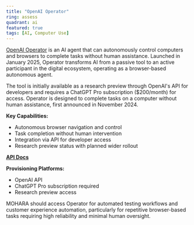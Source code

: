 ```yaml
---
title: "OpenAI Operator"
ring: assess
quadrant: ai
featured: true
tags: [AI, Computer Use]
---
```


[OpenAI Operator](https://openai.com/index/introducing-operator/) is an AI agent that can autonomously control computers and browsers to complete tasks without human assistance. Launched in January 2025, Operator transforms AI from a passive tool to an active participant in the digital ecosystem, operating as a browser-based autonomous agent.

The tool is initially available as a research preview through OpenAI's API for developers and requires a ChatGPT Pro subscription ($200/month) for access. Operator is designed to complete tasks on a computer without human assistance, first announced in November 2024.

**Key Capabilities:**
- Autonomous browser navigation and control
- Task completion without human intervention
- Integration via API for developer access
- Research preview status with planned wider rollout

**[API Docs](https://platform.openai.com/docs/guides/tools-computer-use)**

**Provisioning Platforms:**
- OpenAI API
- ChatGPT Pro subscription required
- Research preview access

MOHARA should access Operator for automated testing workflows and customer experience automation, particularly for repetitive browser-based tasks requiring high reliability and minimal human oversight.